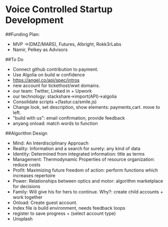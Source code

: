 # Voice Controlled Startup Development

##Funding Plan: 
- MVP ->(DMZ/MARS), Futures, Albright, Rokk3rLabs
- Namir, Pelkey as Advisors

##To Do
- Connect github contribution to payment. 
- Use Algolia on build w confidence
- https://angel.co/api/spec/intros
- new account for tickethost/wwt domains.
- our team: Twitter, Linked in + Upwork
- our technology: stackshare->import(API)->algolia
- Consolidate scripts <script>everything</script> +(fastur.ca/smile.js)
- Change look, set description, show elements: payments,cart. move to left. 
- "build with us": email confirmation, provide feedback 
- anyang onload: match words to function 

##Algorithm Design
- Mind: An Interdisciplinary Approach
- Reality: Information and a search for surety: any kind of data 
- Identity: Determined from integrated information: title as terms
- Management: Thermodynamic Properties of resource organization: reduce costs
- Profit: Maximizing future freedom of action: perform functions which increases repertoire
- Power: Relationships between optics and motor: algorithm marketplace for decisions
- Family: Will give his for hers to continue. Why?: create child accounts + work together
- Onload: Create guest account.
- Index file is build environment, needs feedback loops
- register to save progress + (select account type)
- Unsplash





